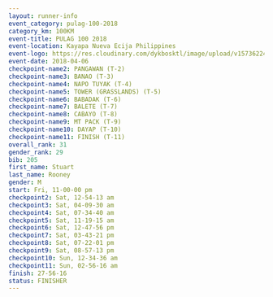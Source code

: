 ```yaml
---
layout: runner-info 
event_category: pulag-100-2018 
category_km: 100KM 
event-title: PULAG 100 2018 
event-location: Kayapa Nueva Ecija Philippines 
event-logo: https://res.cloudinary.com/dykbosktl/image/upload/v1573622467/Logo/logo-p1_tnutwz.jpg 
event-date: 2018-04-06 
checkpoint-name2: PANGAWAN (T-2) 
checkpoint-name3: BANAO (T-3) 
checkpoint-name4: NAPO TUYAK (T-4) 
checkpoint-name5: TOWER (GRASSLANDS) (T-5) 
checkpoint-name6: BABADAK (T-6) 
checkpoint-name7: BALETE (T-7) 
checkpoint-name8: CABAYO (T-8) 
checkpoint-name9: MT PACK (T-9) 
checkpoint-name10: DAYAP (T-10) 
checkpoint-name11: FINISH (T-11) 
overall_rank: 31
gender_rank: 29
bib: 205
first_name: Stuart
last_name: Rooney
gender: M
start: Fri, 11-00-00 pm
checkpoint2: Sat, 12-54-13 am
checkpoint3: Sat, 04-09-30 am
checkpoint4: Sat, 07-34-40 am
checkpoint5: Sat, 11-19-15 am
checkpoint6: Sat, 12-47-56 pm
checkpoint7: Sat, 03-43-21 pm
checkpoint8: Sat, 07-22-01 pm
checkpoint9: Sat, 08-57-13 pm
checkpoint10: Sun, 12-34-36 am
checkpoint11: Sun, 02-56-16 am
finish: 27-56-16
status: FINISHER
---
```

